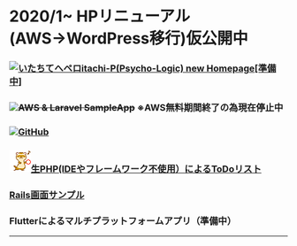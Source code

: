 # 2020/1~ HPリニューアル(AWS→WordPress移行)仮公開中

### <a href="http://itachi-hp.herokuapp.com/"><img width="50" alt="いたちてへペロ" src="https://user-images.githubusercontent.com/46647015/73151918-d8c08800-4110-11ea-831b-451a030e7c7a.jpg">itachi-P(Psycho-Logic) new Homepage[準備中]</a>

### <img src="https://user-images.githubusercontent.com/46647015/73153253-79fe0d00-4116-11ea-9ad1-fc801a9e087d.gif"><a style="text-decoration: line-through;" href="https://itachi-p.com">AWS & Laravel SampleApp</a> ※AWS無料期間終了の為現在停止中

### <img src="https://user-images.githubusercontent.com/46647015/73153281-8edaa080-4116-11ea-8c97-3ffa82a5886b.gif"><a href="https://github.com/itachi-P/">GitHub</a>

### ![タンバリンいたち](./img/tambourine.gif)<a href="https://itachip-php-todolist.herokuapp.com/php/login.php">生PHP(IDEやフレームワーク不使用）によるToDoリスト</a>

### <a href="https://arcane-plains-37972.herokuapp.com/">Rails画面サンプル</a>

### Flutterによるマルチプラットフォームアプリ（準備中）

---
